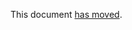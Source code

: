 This document [has moved].

[has moved]: https://github.com/dart-lang/language/blob/master/accepted/future-releases/0546-patterns/feature-specification.md
